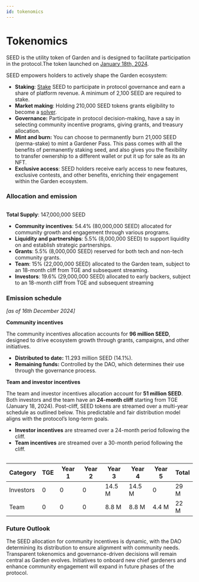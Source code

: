 ```yaml
---
id: tokenomics
---
```


# Tokenomics

SEED is the utility token of Garden and is designed to facilitate participation in the protocol.The token launched on [January 18th, 2024](https://etherscan.io/tx/0x02446e6d65cef97f2a172382179c035bf5cd5738dfc1ba3c01c7f8a8439ec00d).

SEED empowers holders to actively shape the Garden ecosystem:

* **Staking**: [Stake](../../home/fundamentals/introduction/Stakers.md) SEED to participate in protocol governance and earn a share of platform revenue. A minimum of 2,100 SEED are required to stake.
* **Market making**: Holding 210,000 SEED tokens grants eligibility to become a [solver](../../home/fundamentals/introduction/Solvers.md).&#x20;
* **Governance:** Participate in protocol decision-making, have a say in selecting community incentive programs, giving grants, and treasury allocation.
* **Mint and burn:** You can choose to permanently burn 21,000 SEED (perma-stake) to mint a Gardener Pass. This pass comes with all the benefits of permanently staking seed, and also gives you the flexibility to transfer ownership to a different wallet or put it up for sale as its an NFT.
* **Exclusive access**: SEED holders receive early access to new features, exclusive contests, and other benefits, enriching their engagement within the Garden ecosystem.

### Allocation and emission <a href="#tokenomics-and-allocation" id="tokenomics-and-allocation"></a>

<figure><img src="/assets/token_allocations.png" alt=""/><figcaption></figcaption></figure>

**Total Supply**: 147,000,000 SEED

* **Community incentives**: 54.4% (80,000,000 SEED) allocated for community growth and engagement through various programs.
* **Liquidity and partnerships**: 5.5% (8,000,000 SEED) to support liquidity on and establish strategic partnerships.
* **Grants**: 5.5% (8,000,000 SEED) reserved for both tech and non-tech community grants.
* **Team**: 15% (22,000,000 SEED) allocated to the Garden team, subject to an 18-month cliff from TGE and subsequent streaming.
* **Investors**: 19.6% (29,000,000 SEED) allocated to early backers, subject to an 18-month cliff from TGE and subsequent streaming

### Emission schedule <a href="#seed-emission-schedule" id="seed-emission-schedule"></a>

_\[as of 16th December 2024]_[_​_](https://docs.garden.finance/home/basics/tokenomics/#seed-emission-schedule)

**Community incentives**

The community incentives allocation accounts for **96 million SEED**, designed to drive ecosystem growth through grants, campaigns, and other initiatives.

* **Distributed to date:** 11.293 million SEED (14.1%).
* **Remaining funds:** Controlled by the DAO, which determines their use through the governance process.

**Team and investor incentives**

The team and investor incentives allocation account for **51 million SEED**. Both investors and the team have an **24-month cliff** starting from TGE (January 18, 2024). Post-cliff, SEED tokens are streamed over a multi-year schedule as outlined below. This predictable and fair distribution model aligns with the protocol’s long-term goals.

* **Investor incentives** are streamed over a 24-month period following the cliff.
* **Team incentives** are streamed over a 30-month period following the cliff.

<figure><img src="/assets/incentives.png" alt=""/><figcaption></figcaption></figure>

| Category  | TGE | Year 1 | Year 2 | Year 3 | Year 4 | Year 5 | Total |
| --------- | --- | ------ | ------ | ------ | ------ | ------ | ----- |
| Investors | 0   | 0      | 0      | 14.5 M | 14.5 M | 0      | 29 M  |
| Team      | 0   | 0      | 0      | 8.8 M  | 8.8 M  | 4.4 M  | 22 M  |

### Future Outlook[​](https://docs.garden.finance/home/basics/tokenomics/#future-outlook) <a href="#future-outlook" id="future-outlook"></a>

The SEED allocation for community incentives is dynamic, with the DAO determining its distribution to ensure alignment with community needs. Transparent tokenomics and governance-driven decisions will remain central as Garden evolves. Initiatives to onboard new chief gardeners and enhance community engagement will expand in future phases of the protocol.

